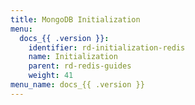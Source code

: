 ```yaml
---
title: MongoDB Initialization
menu:
  docs_{{ .version }}:
    identifier: rd-initialization-redis
    name: Initialization
    parent: rd-redis-guides
    weight: 41
menu_name: docs_{{ .version }}
---
```

